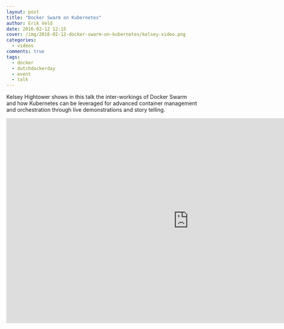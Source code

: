 ```yaml
---
layout: post
title: "Docker Swarm on Kubernetes"
author: Erik Veld
date: 2016-02-12 12:15
cover: /img/2016-02-12-docker-swarm-on-kubernetes/kelsey-video.png
categories:
  - videos
comments: true
tags:
  - docker
  - dutchdockerday
  - event
  - talk
---
```

Kelsey Hightower shows in this talk the inter-workings of Docker Swarm and how Kubernetes can be leveraged for advanced container management and orchestration through live demonstrations and story telling.

<iframe
  width="960"
  height="540"
  src="http://www.youtube.com/embed/jyrBLezuYoM"
  frameborder="0"
  allowfullscreen>
</iframe>
